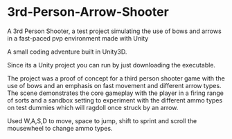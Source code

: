 # 3rd-Person-Arrow-Shooter
A 3rd Person Shooter, a test project simulating the use of bows and arrows in a fast-paced pvp environment made with Unity

A small coding adventure built in Unity3D.

Since its a Unity project you can run by just downloading the executable.

The project was a proof of concept for a third person shooter game with the use of bows and 
an emphasis on fast movement and different arrow types. The scene demonstrates the core gameplay
with the player in a firing range of sorts and a sandbox setting to experiment with the different 
ammo types on test dummies which will ragdoll once struck by an arrow.

Used W,A,S,D to move, space to jump, shift to sprint and scroll the mousewheel to change ammo types.
